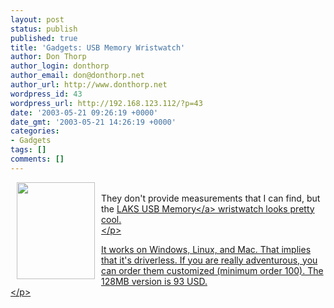 ```yaml
---
layout: post
status: publish
published: true
title: 'Gadgets: USB Memory Wristwatch'
author: Don Thorp
author_login: donthorp
author_email: don@donthorp.net
author_url: http://www.donthorp.net
wordpress_id: 43
wordpress_url: http://192.168.123.112/?p=43
date: '2003-05-21 09:26:19 +0000'
date_gmt: '2003-05-21 14:26:19 +0000'
categories:
- Gadgets
tags: []
comments: []
---
```

<p>
<img src="http:&#47;&#47;www.laks.com&#47;new.images&#47;images_2002_10&#47;front_memory_neu.jpg" width="125" height="155" align="left" hspace="10" &#47;><br />
They don't provide measurements that I can find, but the <a href="http:&#47;&#47;www.laks.com" target="_blank">LAKS USB Memory<&#47;a> wristwatch looks pretty cool.<br />
<&#47;p></p>
<p>
It works on Windows, Linux, and Mac. That implies that it's driverless. If you are really adventurous, you can order them customized (minimum order 100). The 128MB version is 93 USD.<br />
<&#47;p></p>
